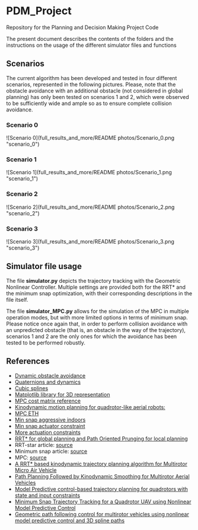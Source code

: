 # PDM_Project
Repository for the Planning and Decision Making Project Code

The present document describes the contents of the folders and the instructions on the usage of the different simulator files and functions

## Scenarios

The current algorithm has been developed and tested in four different scenarios, represented in the following pictures. 
Please, note that the obstacle avoidance with an additional obstacle (not considered in global planning) has only been
tested on scenarios 1 and 2, which were observed to be sufficiently wide and ample so as to ensure complete collision avoidance.

### Scenario 0
![Scenario 0](full_results_and_more/README photos/Scenario_0.png "scenario_0")

### Scenario 1
![Scenario 1](full_results_and_more/README photos/Scenario_1.png "scenario_1")

### Scenario 2
![Scenario 2](full_results_and_more/README photos/Scenario_2.png "scenario_2")

### Scenario 3
![Scenario 3](full_results_and_more/README photos/Scenario_3.png "scenario_3")

## Simulator file usage

The file **simulator.py** depicts the trajectory tracking with the Geometric Nonlinear Controller. Multiple settings are
provided both for the RRT* and the minimum snap optimization, with their corresponding descriptions in the file itself.

The file **simulator_MPC.py** allows for the simulation of the MPC in multiple operation modes, but with more limited
options in terms of minimum snap. Please notice once again that, in order to perform collision avoidance with
an unpredicted obstacle (that is, an obstacle in the way of the trajectory), scenarios 1 and 2 are the only ones for
which the avoidance has been tested to be performed robustly.

## References
- [Dynamic obstacle avoidance](https://ieeexplore.ieee.org/document/9274865)
- [Quaternions and dynamics](https://archive.org/details/arxiv-0811.2889/page/n5/mode/2up)
- [Cubic splines](https://pythonnumericalmethods.berkeley.edu/notebooks/chapter17.03-Cubic-Spline-Interpolation.html)
- [Matplotlib library for 3D representation](https://matplotlib.org/stable/api/_as_gen/mpl_toolkits.mplot3d.axes3d.Axes3D.html)
- [MPC cost matrix reference](https://github.com/b4sgren/mpc)
- [Kinodynamic motion planning for quadrotor-like aerial robots:](https://oatao.univ-toulouse.fr/20169/1/Boeuf.pdf)
- [MPC ETH](https://github.com/uzh-rpg/high_mpc)
- [Min snap aggressive indoors](https://dspace.mit.edu/bitstream/handle/1721.1/106840/Roy_Polynomial%20trajectory.pdf?sequence=1&isAllowed=y)
- [Min snap actuator constraint](https://www.researchgate.net/publication/259741166_Actuator_Constrained_Trajectory_Generation_and_Control_for_Variable-Pitch_Quadrotors)
- [More actuation constraints](https://escholarship.mcgill.ca/downloads/f1881r83x?locale=en)
- [RRT* for global planning and Path Oriented Prunging for local planning](https://ieeexplore.ieee.org/document/9019196)
- RRT-star article: [source](https://dspace.mit.edu/handle/1721.1/81442)
- Minimum snap article: [source](https://ieeexplore-ieee-org.tudelft.idm.oclc.org/stamp/stamp.jsp?tp=&arnumber=5980409&tag=1)
- MPC: [source](https://www-sciencedirect-com.tudelft.idm.oclc.org/science/article/pii/S0005109899002149?casa_token=EtRfAwnkYDUAAAAA:EAadMGgXlCD6tl9-J3qMGj7QPTF5t_8XDcqPwkkQ92rMBwqAzOZmewztJbQDFOSRI6yG7kmAhQ)
- [A RRT* based kinodynamic trajectory planning algorithm for Multirotor Micro Air Vehicle](https://ieeexplore.ieee.org/document/9277168)
- [Path Planning Followed by Kinodynamic Smoothing for Multirotor Aerial Vehicles](https://ieeexplore.ieee.org/document/9290162)
- [Model Predictive control-based trajectory planning for quadrotors with state and input constraints](https://ieeexplore-ieee-org.tudelft.idm.oclc.org/document/7832517)
- [Minimum Snap Trajectory Tracking for a Quadrotor UAV using Nonlinear Model Predictive Control](https://www.researchgate.net/publication/346782883_Minimum_Snap_Trajectory_Tracking_for_a_Quadrotor_UAV_using_Nonlinear_Model_Predictive_Control)
- [Geometric path following control for multirotor vehicles using nonlinear model predictive control and 3D spline paths](https://ieeexplore-ieee-org.tudelft.idm.oclc.org/document/7502541)